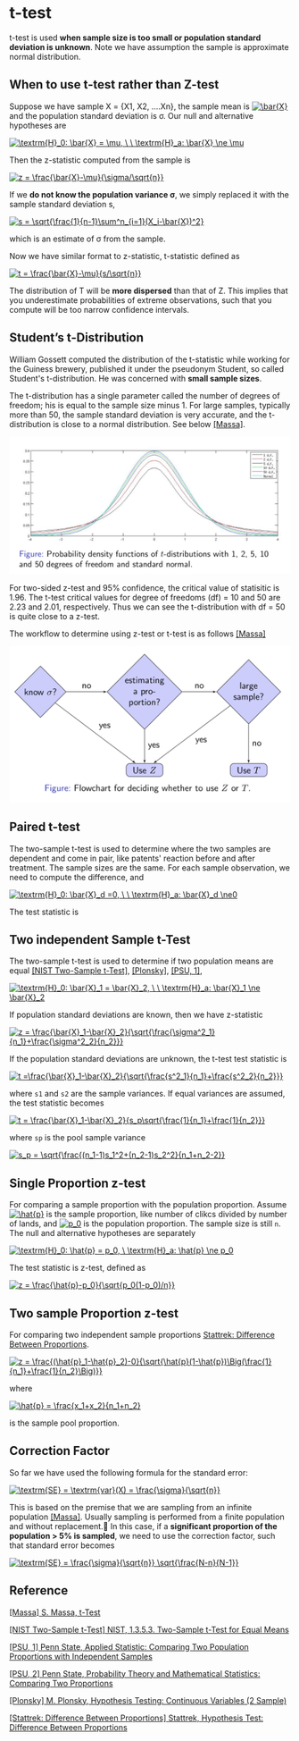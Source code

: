 
# t-test 

t-test is used **when sample size is too small or population standard deviation is unknown**. Note we have assumption the sample is approximate normal distribution.

## When to use t-test rather than Z-test

Suppose we have sample X = {X1, X2, ....Xn}, the sample mean is <a href="https://www.codecogs.com/eqnedit.php?latex=\bar{X}" target="_blank"><img src="https://latex.codecogs.com/gif.latex?\bar{X}" title="\bar{X}" /></a> and the population standard deviation is σ. Our null and alternative hypotheses are

<a href="https://www.codecogs.com/eqnedit.php?latex=\textrm{H}_0:&space;\bar{X}&space;=&space;\mu,&space;\&space;\&space;\textrm{H}_a:&space;\bar{X}&space;\ne&space;\mu" target="_blank"><img src="https://latex.codecogs.com/gif.latex?\textrm{H}_0:&space;\bar{X}&space;=&space;\mu,&space;\&space;\&space;\textrm{H}_a:&space;\bar{X}&space;\ne&space;\mu" title="\textrm{H}_0: \bar{X} = \mu, \ \ \textrm{H}_a: \bar{X} \ne \mu" /></a>

Then the z-statistic computed from the sample is

<a href="https://www.codecogs.com/eqnedit.php?latex=z&space;=&space;\frac{\bar{X}-\mu}{\sigma/\sqrt{n}}" target="_blank"><img src="https://latex.codecogs.com/gif.latex?z&space;=&space;\frac{\bar{X}-\mu}{\sigma/\sqrt{n}}" title="z = \frac{\bar{X}-\mu}{\sigma/\sqrt{n}}" /></a>

If we **do not know the population variance σ**, we simply replaced it with the sample standard deviation s,

<a href="https://www.codecogs.com/eqnedit.php?latex=s&space;=&space;\sqrt{\frac{1}{n-1}\sum^n_{i=1}(X_i-\bar{X})^2}" target="_blank"><img src="https://latex.codecogs.com/gif.latex?s&space;=&space;\sqrt{\frac{1}{n-1}\sum^n_{i=1}(X_i-\bar{X})^2}" title="s = \sqrt{\frac{1}{n-1}\sum^n_{i=1}(X_i-\bar{X})^2}" /></a>

which is an estimate of σ from the sample.

Now we have similar format to z-statistic, t-statistic defined as

<a href="https://www.codecogs.com/eqnedit.php?latex=t&space;=&space;\frac{\bar{X}-\mu}{s/\sqrt{n}}" target="_blank"><img src="https://latex.codecogs.com/gif.latex?t&space;=&space;\frac{\bar{X}-\mu}{s/\sqrt{n}}" title="t = \frac{\bar{X}-\mu}{s/\sqrt{n}}" /></a>

The distribution of T will be **more dispersed** than that of Z. This implies that you underestimate probabilities of extreme observations, such that you compute will be too narrow confidence intervals.


## Student’s t-Distribution

William Gossett computed the distribution of the t-statistic while working for the Guiness brewery, published it under the pseudonym Student, so called Student's t-distribution. He was concerned with **small sample sizes**.

The t-distribution has a single parameter called the number of degrees of freedom; his is equal to the sample size minus 1. For large samples, typically more than 50, the sample standard deviation is very accurate, and the t-distribution is close to a normal distribution. See below [[Massa]][S. Massa, t-Test].

![](images/t-distribution.png)

For two-sided z-test and 95% confidence, the critical value of statisitic is 1.96. The t-test critical values for degree of freedoms (df) = 10 and 50 are 2.23 and 2.01, respectively. Thus we can see the t-distribution with df = 50 is quite close to a z-test.


The workflow to determine using z-test or t-test is as follows [[Massa]][S. Massa, t-Test]

![](images/t-test_flowchart.png)




## Paired t-test

The two-sample t-test is used to determine where the two samples are dependent and come in pair, like patents' reaction before and after treatment. The sample sizes are the same. For each sample observation, we need to compute the difference, and 

<a href="https://www.codecogs.com/eqnedit.php?latex=\textrm{H}_0:&space;\bar{X}_d&space;=0,&space;\&space;\&space;\textrm{H}_a:&space;\bar{X}_d&space;\ne0" target="_blank"><img src="https://latex.codecogs.com/gif.latex?\textrm{H}_0:&space;\bar{X}_d&space;=0,&space;\&space;\&space;\textrm{H}_a:&space;\bar{X}_d&space;\ne0" title="\textrm{H}_0: \bar{X}_d =0, \ \ \textrm{H}_a: \bar{X}_d \ne0" /></a>

The test statistic is




## Two independent Sample t-Test


The two-sample t-test is used to determine if two population means are equal [[NIST Two-Sample t-Test]][NIST, 1.3.5.3. Two-Sample t-Test for Equal Means], [[Plonsky]][M. Plonsky, Hypothesis Testing: Continuous Variables (2 Sample)], [[PSU, 1]][Penn State, Applied Statistic: Comparing Two Population Proportions with Independent Samples], 


<a href="https://www.codecogs.com/eqnedit.php?latex=\textrm{H}_0:&space;\bar{X}_1&space;=&space;\bar{X}_2,&space;\&space;\&space;\textrm{H}_a:&space;\bar{X}_1&space;\ne&space;\bar{X}_2" target="_blank"><img src="https://latex.codecogs.com/gif.latex?\textrm{H}_0:&space;\bar{X}_1&space;=&space;\bar{X}_2,&space;\&space;\&space;\textrm{H}_a:&space;\bar{X}_1&space;\ne&space;\bar{X}_2" title="\textrm{H}_0: \bar{X}_1 = \bar{X}_2, \ \ \textrm{H}_a: \bar{X}_1 \ne \bar{X}_2" /></a>

If population standard deviations are known, then we have z-statistic

<a href="https://www.codecogs.com/eqnedit.php?latex=z&space;=&space;\frac{\bar{X}_1-\bar{X}_2}{\sqrt{\frac{\sigma^2_1}{n_1}&plus;\frac{\sigma^2_2}{n_2}}}" target="_blank"><img src="https://latex.codecogs.com/gif.latex?z&space;=&space;\frac{\bar{X}_1-\bar{X}_2}{\sqrt{\frac{\sigma^2_1}{n_1}&plus;\frac{\sigma^2_2}{n_2}}}" title="z = \frac{\bar{X}_1-\bar{X}_2}{\sqrt{\frac{\sigma^2_1}{n_1}+\frac{\sigma^2_2}{n_2}}}" /></a>

If the population standard deviations are unknown, the t-test test statistic is

<a href="https://www.codecogs.com/eqnedit.php?latex=t&space;=\frac{\bar{X}_1-\bar{X}_2}{\sqrt{\frac{s^2_1}{n_1}&plus;\frac{s^2_2}{n_2}}}" target="_blank"><img src="https://latex.codecogs.com/gif.latex?t&space;=\frac{\bar{X}_1-\bar{X}_2}{\sqrt{\frac{s^2_1}{n_1}&plus;\frac{s^2_2}{n_2}}}" title="t =\frac{\bar{X}_1-\bar{X}_2}{\sqrt{\frac{s^2_1}{n_1}+\frac{s^2_2}{n_2}}}" /></a>

where `s1` and `s2` are the sample variances. If equal variances are assumed, the test statistic becomes

<a href="https://www.codecogs.com/eqnedit.php?latex=t&space;=&space;\frac{\bar{X}_1-\bar{X}_2}{s_p\sqrt{\frac{1}{n_1}&plus;\frac{1}{n_2}}}" target="_blank"><img src="https://latex.codecogs.com/gif.latex?t&space;=&space;\frac{\bar{X}_1-\bar{X}_2}{s_p\sqrt{\frac{1}{n_1}&plus;\frac{1}{n_2}}}" title="t = \frac{\bar{X}_1-\bar{X}_2}{s_p\sqrt{\frac{1}{n_1}+\frac{1}{n_2}}}" /></a>

where `sp` is the pool sample variance 

<a href="https://www.codecogs.com/eqnedit.php?latex=s_p&space;=&space;\sqrt{\frac{(n_1-1)s_1^2&plus;(n_2-1)s_2^2}{n_1&plus;n_2-2}}" target="_blank"><img src="https://latex.codecogs.com/gif.latex?s_p&space;=&space;\sqrt{\frac{(n_1-1)s_1^2&plus;(n_2-1)s_2^2}{n_1&plus;n_2-2}}" title="s_p = \sqrt{\frac{(n_1-1)s_1^2+(n_2-1)s_2^2}{n_1+n_2-2}}" /></a>



## Single Proportion z-test

For comparing a sample proportion with the population proportion. Assume <a href="https://www.codecogs.com/eqnedit.php?latex=\hat{p}" target="_blank"><img src="https://latex.codecogs.com/gif.latex?\hat{p}" title="\hat{p}" /></a> is the sample proportion, like number of clikcs divided by number of lands, and <a href="https://www.codecogs.com/eqnedit.php?latex=p_0" target="_blank"><img src="https://latex.codecogs.com/gif.latex?p_0" title="p_0" /></a> is the population proportion. The sample size is still `n`. The null and alternative hypotheses are separately

<a href="https://www.codecogs.com/eqnedit.php?latex=\textrm{H}_0:&space;\hat{p}&space;=&space;p_0,&space;\&space;\textrm{H}_a:&space;\hat{p}&space;\ne&space;p_0" target="_blank"><img src="https://latex.codecogs.com/gif.latex?\textrm{H}_0:&space;\hat{p}&space;=&space;p_0,&space;\&space;\textrm{H}_a:&space;\hat{p}&space;\ne&space;p_0" title="\textrm{H}_0: \hat{p} = p_0, \ \textrm{H}_a: \hat{p} \ne p_0" /></a>

The test statistic is z-test, defined as 

<a href="https://www.codecogs.com/eqnedit.php?latex=z&space;=&space;\frac{\hat{p}-p_0}{\sqrt{p_0(1-p_0)/n}}" target="_blank"><img src="https://latex.codecogs.com/gif.latex?z&space;=&space;\frac{\hat{p}-p_0}{\sqrt{p_0(1-p_0)/n}}" title="z = \frac{\hat{p}-p_0}{\sqrt{p_0(1-p_0)/n}}" /></a>


## Two sample Proportion z-test


For comparing two independent sample proportions [Stattrek: Difference Between Proportions][Stattrek, Hypothesis Test: Difference Between Proportions]. 

<a href="https://www.codecogs.com/eqnedit.php?latex=z&space;=&space;\frac{(\hat{p}_1-\hat{p}_2)-0}{\sqrt{\hat{p}(1-\hat{p})\Big(\frac{1}{n_1}&plus;\frac{1}{n_2}\Big)}}" target="_blank"><img src="https://latex.codecogs.com/gif.latex?z&space;=&space;\frac{(\hat{p}_1-\hat{p}_2)-0}{\sqrt{\hat{p}(1-\hat{p})\Big(\frac{1}{n_1}&plus;\frac{1}{n_2}\Big)}}" title="z = \frac{(\hat{p}_1-\hat{p}_2)-0}{\sqrt{\hat{p}(1-\hat{p})\Big(\frac{1}{n_1}+\frac{1}{n_2}\Big)}}" /></a>

where 

<a href="https://www.codecogs.com/eqnedit.php?latex=\hat{p}&space;=&space;\frac{x_1&plus;x_2}{n_1&plus;n_2}" target="_blank"><img src="https://latex.codecogs.com/gif.latex?\hat{p}&space;=&space;\frac{x_1&plus;x_2}{n_1&plus;n_2}" title="\hat{p} = \frac{x_1+x_2}{n_1+n_2}" /></a> 

is the sample pool proportion.


## Correction Factor

So far we have used the following formula for the standard error:

<a href="https://www.codecogs.com/eqnedit.php?latex=\textrm{SE}&space;=&space;\textrm{var}(X)&space;=&space;\frac{\sigma}{\sqrt{n}}" target="_blank"><img src="https://latex.codecogs.com/gif.latex?\textrm{SE}&space;=&space;\textrm{var}(X)&space;=&space;\frac{\sigma}{\sqrt{n}}" title="\textrm{SE} = \textrm{var}(X) = \frac{\sigma}{\sqrt{n}}" /></a>

This is based on the premise that we are sampling from an infinite population [[Massa]][S. Massa, t-Test]. Usually sampling is performed from a finite population and without replacement.􏰔 In this case, if a **significant proportion of the population > 5% is sampled**, we need to use the correction factor, such that standard error becomes

<a href="https://www.codecogs.com/eqnedit.php?latex=\textrm{SE}&space;=&space;\frac{\sigma}{\sqrt{n}}&space;\sqrt{\frac{N-n}{N-1}}" target="_blank"><img src="https://latex.codecogs.com/gif.latex?\textrm{SE}&space;=&space;\frac{\sigma}{\sqrt{n}}&space;\sqrt{\frac{N-n}{N-1}}" title="\textrm{SE} = \frac{\sigma}{\sqrt{n}} \sqrt{\frac{N-n}{N-1}}" /></a>




## Reference



[S. Massa, t-Test]: http://www.stats.ox.ac.uk/~massa/Lecture%2010.pdf
[[Massa] S. Massa, t-Test](http://www.stats.ox.ac.uk/~massa/Lecture%2010.pdf)


[NIST, 1.3.5.3. Two-Sample t-Test for Equal Means]: https://www.itl.nist.gov/div898/handbook/eda/section3/eda353.htm
[[NIST Two-Sample t-Test] NIST, 1.3.5.3. Two-Sample t-Test for Equal Means](https://www.itl.nist.gov/div898/handbook/eda/section3/eda353.htm)


[Penn State, Applied Statistic: Comparing Two Population Proportions with Independent Samples]: https://newonlinecourses.science.psu.edu/stat500/node/55/
[[PSU, 1] Penn State, Applied Statistic: Comparing Two Population Proportions with Independent Samples](https://newonlinecourses.science.psu.edu/stat500/node/55/)


[Penn State, Probability Theory and Mathematical Statistics: Comparing Two Proportions]: https://newonlinecourses.science.psu.edu/stat414/node/268/
[[PSU, 2] Penn State, Probability Theory and Mathematical Statistics: Comparing Two Proportions](https://newonlinecourses.science.psu.edu/stat414/node/268/)


[M. Plonsky, Hypothesis Testing: Continuous Variables (2 Sample)]: https://www4.uwsp.edu/psych/stat/11/hyptest2s.htm
[[Plonsky] M. Plonsky, Hypothesis Testing: Continuous Variables (2 Sample)](https://www4.uwsp.edu/psych/stat/11/hyptest2s.htm)


[Stattrek, Hypothesis Test: Difference Between Proportions]: https://stattrek.com/hypothesis-test/difference-in-proportions.aspx
[[Stattrek: Difference Between Proportions] Stattrek, Hypothesis Test: Difference Between Proportions](https://stattrek.com/hypothesis-test/difference-in-proportions.aspx)



